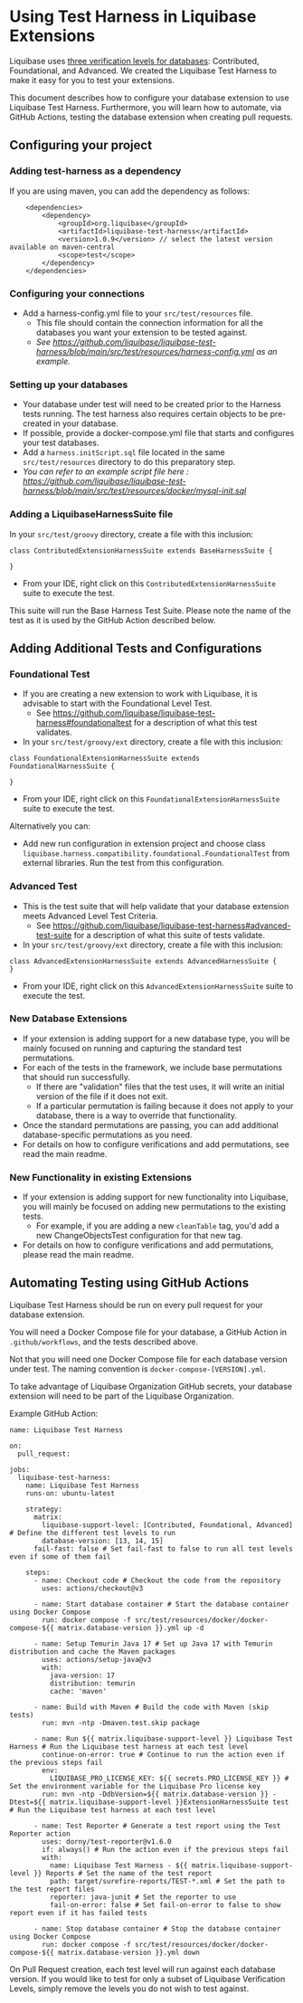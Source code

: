 # Using Test Harness in Liquibase Extensions

Liquibase uses [three verification levels for databases](https://www.liquibase.com/supported-databases/verification-levels): Contributed, Foundational, and Advanced. We created the Liquibase Test Harness to make it easy for you to test your extensions.

This document describes how to configure your database extension to use Liquibase Test Harness. Furthermore, you will learn how to automate, via GitHub Actions, testing the database extension when creating pull requests.

## Configuring your project
 
### Adding test-harness as a dependency

If you are using maven, you can add the dependency as follows:   

```
    <dependencies>
        <dependency>
            <groupId>org.liquibase</groupId>
            <artifactId>liquibase-test-harness</artifactId>
            <version>1.0.9</version> // select the latest version available on maven-central
            <scope>test</scope>
        </dependency>
    </dependencies>
```

### Configuring your connections

- Add a harness-config.yml file to your `src/test/resources` file. 
  - This file should contain the connection information for all the databases you want your extension to be tested against.
  - *See https://github.com/liquibase/liquibase-test-harness/blob/main/src/test/resources/harness-config.yml as an example.*

### Setting up your databases

- Your database under test will need to be created prior to the Harness tests running. The test harness also requires certain objects to be pre-created in your database.
- If possible, provide a docker-compose.yml file that starts and configures your test databases. 
- Add a `harness.initScript.sql` file located in the same `src/test/resources` directory to do this preparatory step.
 - *You can refer to an example script file here : https://github.com/liquibase/liquibase-test-harness/blob/main/src/test/resources/docker/mysql-init.sql*

### Adding a LiquibaseHarnessSuite file

In your `src/test/groovy` directory, create a file with this inclusion:      

```
class ContributedExtensionHarnessSuite extends BaseHarnessSuite {

}
```
- From your IDE, right click on this `ContributedExtensionHarnessSuite` suite to execute the test.

This suite will run the Base Harness Test Suite. Please note the name of the test as it is used by the GitHub Action described below.

## Adding Additional Tests and Configurations

### Foundational Test

- If you are creating a new extension to work with Liquibase, it is advisable to start with the Foundational Level Test. 
  - See https://github.com/liquibase/liquibase-test-harness#foundationaltest for a description of what this test validates.
- In your `src/test/groovy/ext` directory, create a file with this inclusion:   

```
class FoundationalExtensionHarnessSuite extends FoundationalHarnessSuite {

}
```
- From your IDE, right click on this `FoundationalExtensionHarnessSuite` suite to execute the test.

Alternatively you can:
- Add new run configuration in extension project and choose class `liquibase.harness.compatibility.foundational.FoundationalTest`
from external libraries. Run the test from this configuration.

### Advanced Test

- This is the test suite that will help validate that your database extension meets Advanced Level Test Criteria. 
  - See https://github.com/liquibase/liquibase-test-harness#advanced-test-suite for a description of what this suite of tests validate.
- In your `src/test/groovy/ext` directory, create a file with this inclusion:   

```
class AdvancedExtensionHarnessSuite extends AdvancedHarnessSuite {
}
```
- From your IDE, right click on this `AdvancedExtensionHarnessSuite` suite to execute the test.

### New Database Extensions

- If your extension is adding support for a new database type, you will be mainly focused on running and capturing the standard test permutations.
- For each of the tests in the framework, we include base permutations that should run successfully. 
  - If there are "validation" files that the test uses, it will write an initial version of the file if it does not exit.
  - If a particular permutation is failing because it does not apply to your database, there is a way to override that functionality.
- Once the standard permutations are passing, you can add additional database-specific permutations as you need. 
- For details on how to configure verifications and add permutations, see read the main readme. 
      
### New Functionality in existing Extensions

- If your extension is adding support for new functionality into Liquibase, you will mainly be focused on adding new permutations to the existing tests.
  - For example, if you are adding a new `cleanTable` tag, you'd add a new ChangeObjectsTest configuration for that new tag.  
- For details on how to configure verifications and add permutations, please read the main readme. 
   
## Automating Testing using GitHub Actions

Liquibase Test Harness should be run on every pull request for your database extension.

You will need a Docker Compose file for your database, a GitHub Action in `.github/workflows`, and the tests described above.

Not that you will need one Docker Compose file for each database version under test. The naming convention is `docker-compose-[VERSION].yml`.

To take advantage of Liquibase Organization GitHub secrets, your database extension will need to be part of the Liquibase Organization.

Example GitHub Action:

```
name: Liquibase Test Harness

on:
  pull_request:

jobs:
  liquibase-test-harness:
    name: Liquibase Test Harness
    runs-on: ubuntu-latest

    strategy:
      matrix:
        liquibase-support-level: [Contributed, Foundational, Advanced] # Define the different test levels to run
        database-version: [13, 14, 15]
      fail-fast: false # Set fail-fast to false to run all test levels even if some of them fail

    steps:
      - name: Checkout code # Checkout the code from the repository
        uses: actions/checkout@v3

      - name: Start database container # Start the database container using Docker Compose
        run: docker compose -f src/test/resources/docker/docker-compose-${{ matrix.database-version }}.yml up -d

      - name: Setup Temurin Java 17 # Set up Java 17 with Temurin distribution and cache the Maven packages
        uses: actions/setup-java@v3
        with:
          java-version: 17
          distribution: temurin
          cache: 'maven'

      - name: Build with Maven # Build the code with Maven (skip tests)
        run: mvn -ntp -Dmaven.test.skip package

      - name: Run ${{ matrix.liquibase-support-level }} Liquibase Test Harness # Run the Liquibase test harness at each test level
        continue-on-error: true # Continue to run the action even if the previous steps fail
        env:
          LIQUIBASE_PRO_LICENSE_KEY: ${{ secrets.PRO_LICENSE_KEY }} # Set the environment variable for the Liquibase Pro license key
        run: mvn -ntp -DdbVersion=${{ matrix.database-version }} -Dtest=${{ matrix.liquibase-support-level }}ExtensionHarnessSuite test # Run the Liquibase test harness at each test level

      - name: Test Reporter # Generate a test report using the Test Reporter action
        uses: dorny/test-reporter@v1.6.0
        if: always() # Run the action even if the previous steps fail
        with:
          name: Liquibase Test Harness - ${{ matrix.liquibase-support-level }} Reports # Set the name of the test report
          path: target/surefire-reports/TEST-*.xml # Set the path to the test report files
          reporter: java-junit # Set the reporter to use
          fail-on-error: false # Set fail-on-error to false to show report even if it has failed tests

      - name: Stop database container # Stop the database container using Docker Compose
        run: docker compose -f src/test/resources/docker/docker-compose-${{ matrix.database-version }}.yml down
```

On Pull Request creation, each test level will run against each database version. If you would like to test for only a subset of Liquibase Verification Levels, simply remove the levels you do not wish to test against. 
